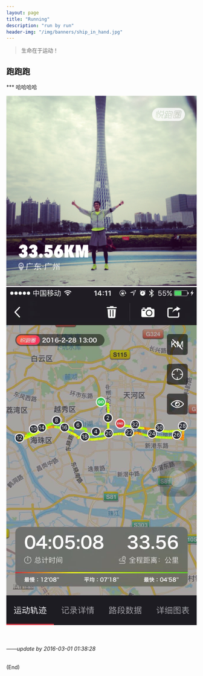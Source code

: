 ```yaml
---
layout: page
title: "Running"
description: "run by run"
header-img: "/img/banners/ship_in_hand.jpg"
---
```


>生命在于运动！

## 跑跑跑

*** 哈哈哈哈

![](/img/run6.jpg)  
![](/img/run4.jpg)
 

<br />

###### *——update by 2016-03-01 01:38:28*
(End)

